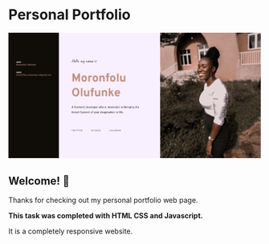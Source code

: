 # Personal Portfolio

![Design preview](./images/readme-design.png)

## Welcome! 👋

Thanks for checking out my personal portfolio web page.

**This task was completed with HTML CSS and Javascript.**

It is a completely responsive website.
